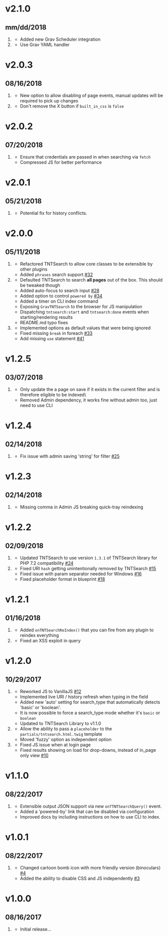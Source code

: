 # v2.1.0
## mm/dd/2018

1. [](#new)
    * Added new Grav Scheduler integration
1. [](#improved)
    * Use Grav YAML handler

# v2.0.3
## 08/16/2018

1. [](#new)
    * New option to allow disabling of page events, manual updates will be required to pick up changes
1. [](#bugfix)
    * Don't remove the X button if `built_in_css` is `false`

# v2.0.2
## 07/20/2018

1. [](#bugfix)
    * Ensure that credentials are passed in when searching via `fetch`
    * Compressed JS for better performance

# v2.0.1
## 05/21/2018

1. [](#bugfix)
    * Potential fix for history conflicts.

# v2.0.0
## 05/11/2018

1. [](#new)
    * Refactored TNTSearch to allow core classes to be extensible by other plugins
    * Added `phrases` search support [#32](https://github.com/trilbymedia/grav-plugin-tntsearch/pull/32)
1. [](#improved)
    * Defaulted TNTSearch to search **all pages** out of the box. This should be tweaked though
    * Added auto-focus to search input [#28](https://github.com/trilbymedia/grav-plugin-tntsearch/pull/28)
    * Added option to control `powered by` [#34](https://github.com/trilbymedia/grav-plugin-tntsearch/pull/34)
    * Added a timer on CLI index command
    * Exposing `GravTNTSearch` to the browser for JS manipulation
    * Dispatching `tntsearch:start` and `tntsearch:done` events when starting/rendering results
    * README.md typo fixes
1. [](#bugfix)
    * Implemented options as default values that were being ignored
    * Fixed missing `break` in foreach [#33](https://github.com/trilbymedia/grav-plugin-tntsearch/pull/33)
    * Add missing `use` statement [#41](https://github.com/trilbymedia/grav-plugin-tntsearch/pull/41)   

# v1.2.5
## 03/07/2018

1. [](#improved)
    * Only update the a page on save if it exists in the current filter and is therefore eligible to be indexed\
    * Removed Admin dependency, it works fine without admin too, just need to use CLI

# v1.2.4
## 02/14/2018

1. [](#bugfix)
    * Fix issue with admin saving 'string' for filter [#25](https://github.com/trilbymedia/grav-plugin-tntsearch/issues/25)

# v1.2.3
## 02/14/2018

1. [](#bugfix)
    * Missing comma in Admin JS breaking quick-tray reindexing

# v1.2.2
## 02/09/2018

1. [](#improved)
    * Updated TNTSearch to use version `1.3.1` of TNTSearch library for PHP 7.2 compatibility [#24](https://github.com/trilbymedia/grav-plugin-tntsearch/issues/24)
1. [](#bugfix)
    * Fixed URI `hash` getting unintentionally removed by TNTSearch [#15](https://github.com/trilbymedia/grav-plugin-tntsearch/pull/15)
    * Fixed issue with param separator needed for Windows [#16](https://github.com/trilbymedia/grav-plugin-tntsearch/pull/16)
    * Fixed placeholder format in blueprint [#18](https://github.com/trilbymedia/grav-plugin-tntsearch/pull/18)

# v1.2.1
## 01/16/2018

1. [](#new)
    * Added `onTNTSearchReIndex()` that you can fire from any plugin to reindex everything
1. [](#bugfix)
    * Fixed an XSS exploit in query    

# v1.2.0
## 10/29/2017

1. [](#new)
    * Reworked JS to VanillaJS [#12](https://github.com/trilbymedia/grav-plugin-tntsearch/pull/12)
    * Implemented live URI / history refresh when typing in the field
    * Added new 'auto' setting for search_type that automatically detects 'basic' or 'boolean'.
    * It is now possible to force a search_type mode whether it's `basic` or `boolean`
    * Updated to TNTSearch Library to v1.1.0             
1. [](#improved)
    * Allow the ability to pass a `placeholder` to the  `partials/tntsearch.html.twig` template
    * Moved 'fuzzy' option as independent option
1. [](#bugfix)
    * Fixed JS issue when at login page
    * Fixed results showing on load for drop-downs, instead of in_page only view [#10](https://github.com/trilbymedia/grav-plugin-tntsearch/issues/10)

# v1.1.0
## 08/22/2017

1. [](#new)
    * Extensible output JSON support via new `onTTNTSearchQuery()` event.
    * Added a 'powered-by' link that can be disabled via configuration
    * Improved docs by including instructions on how to use CLI to index. 
    
# v1.0.1
## 08/22/2017

1. [](#new)
    * Changed cartoon bomb icon with more friendly version (binoculars) [#4](https://github.com/trilbymedia/grav-plugin-tntsearch/issues/4)
    * Added the ability to disable CSS and JS independently [#3](https://github.com/trilbymedia/grav-plugin-tntsearch/issues/3)

# v1.0.0
## 08/16/2017

1. [](#new)
    * Initial release...
